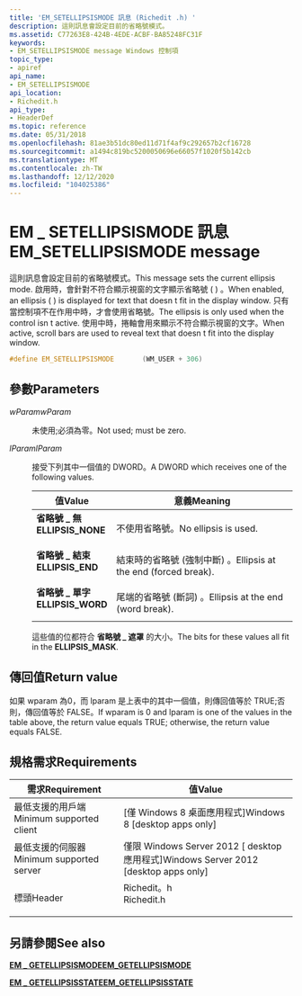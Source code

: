 ```yaml
---
title: 'EM_SETELLIPSISMODE 訊息 (Richedit .h) '
description: 這則訊息會設定目前的省略號模式。
ms.assetid: C77263E8-424B-4EDE-ACBF-BA85248FC31F
keywords:
- EM_SETELLIPSISMODE message Windows 控制項
topic_type:
- apiref
api_name:
- EM_SETELLIPSISMODE
api_location:
- Richedit.h
api_type:
- HeaderDef
ms.topic: reference
ms.date: 05/31/2018
ms.openlocfilehash: 81ae3b51dc80ed11d71f4af9c292657b2cf16728
ms.sourcegitcommit: a1494c819bc5200050696e66057f1020f5b142cb
ms.translationtype: MT
ms.contentlocale: zh-TW
ms.lasthandoff: 12/12/2020
ms.locfileid: "104025386"
---
```

# <a name="em_setellipsismode-message"></a><span data-ttu-id="a24eb-104">EM \_ SETELLIPSISMODE 訊息</span><span class="sxs-lookup"><span data-stu-id="a24eb-104">EM\_SETELLIPSISMODE message</span></span>

<span data-ttu-id="a24eb-105">這則訊息會設定目前的省略號模式。</span><span class="sxs-lookup"><span data-stu-id="a24eb-105">This message sets the current ellipsis mode.</span></span> <span data-ttu-id="a24eb-106">啟用時，會針對不符合顯示視窗的文字顯示省略號 ( ) 。</span><span class="sxs-lookup"><span data-stu-id="a24eb-106">When enabled, an ellipsis ( ) is displayed for text that doesn t fit in the display window.</span></span> <span data-ttu-id="a24eb-107">只有當控制項不在作用中時，才會使用省略號。</span><span class="sxs-lookup"><span data-stu-id="a24eb-107">The ellipsis is only used when the control isn t active.</span></span> <span data-ttu-id="a24eb-108">使用中時，捲軸會用來顯示不符合顯示視窗的文字。</span><span class="sxs-lookup"><span data-stu-id="a24eb-108">When active, scroll bars are used to reveal text that doesn t fit into the display window.</span></span>


```C++
#define EM_SETELLIPSISMODE       (WM_USER + 306)
```



## <a name="parameters"></a><span data-ttu-id="a24eb-109">參數</span><span class="sxs-lookup"><span data-stu-id="a24eb-109">Parameters</span></span>

<dl> <dt>

<span data-ttu-id="a24eb-110">*wParam*</span><span class="sxs-lookup"><span data-stu-id="a24eb-110">*wParam*</span></span> 
</dt> <dd>

<span data-ttu-id="a24eb-111">未使用;必須為零。</span><span class="sxs-lookup"><span data-stu-id="a24eb-111">Not used; must be zero.</span></span>

</dd> <dt>

<span data-ttu-id="a24eb-112">*lParam*</span><span class="sxs-lookup"><span data-stu-id="a24eb-112">*lParam*</span></span> 
</dt> <dd>

<span data-ttu-id="a24eb-113">接受下列其中一個值的 DWORD。</span><span class="sxs-lookup"><span data-stu-id="a24eb-113">A DWORD which receives one of the following values.</span></span>



| <span data-ttu-id="a24eb-114">值</span><span class="sxs-lookup"><span data-stu-id="a24eb-114">Value</span></span>                                                                                                                                                         | <span data-ttu-id="a24eb-115">意義</span><span class="sxs-lookup"><span data-stu-id="a24eb-115">Meaning</span></span>                                        |
|---------------------------------------------------------------------------------------------------------------------------------------------------------------|------------------------------------------------|
| <span id="ELLIPSIS_NONE"></span><span id="ellipsis_none"></span><dl> <span data-ttu-id="a24eb-116"><dt>**省略號 \_ 無**</dt></span><span class="sxs-lookup"><span data-stu-id="a24eb-116"><dt>**ELLIPSIS\_NONE**</dt></span></span> </dl> | <span data-ttu-id="a24eb-117">不使用省略號。</span><span class="sxs-lookup"><span data-stu-id="a24eb-117">No ellipsis is used.</span></span><br/>                |
| <span id="ELLIPSIS_END"></span><span id="ellipsis_end"></span><dl> <span data-ttu-id="a24eb-118"><dt>**省略號 \_ 結束**</dt></span><span class="sxs-lookup"><span data-stu-id="a24eb-118"><dt>**ELLIPSIS\_END**</dt></span></span> </dl>    | <span data-ttu-id="a24eb-119">結束時的省略號 (強制中斷) 。</span><span class="sxs-lookup"><span data-stu-id="a24eb-119">Ellipsis at the end (forced break).</span></span><br/> |
| <span id="ELLIPSIS_WORD"></span><span id="ellipsis_word"></span><dl> <span data-ttu-id="a24eb-120"><dt>**省略號 \_ 單字**</dt></span><span class="sxs-lookup"><span data-stu-id="a24eb-120"><dt>**ELLIPSIS\_WORD**</dt></span></span> </dl> | <span data-ttu-id="a24eb-121">尾端的省略號 (斷詞) 。</span><span class="sxs-lookup"><span data-stu-id="a24eb-121">Ellipsis at the end (word break).</span></span><br/>   |



 

<span data-ttu-id="a24eb-122">這些值的位都符合 **省略號 \_ 遮罩** 的大小。</span><span class="sxs-lookup"><span data-stu-id="a24eb-122">The bits for these values all fit in the **ELLIPSIS\_MASK**.</span></span>

</dd> </dl>

## <a name="return-value"></a><span data-ttu-id="a24eb-123">傳回值</span><span class="sxs-lookup"><span data-stu-id="a24eb-123">Return value</span></span>

<span data-ttu-id="a24eb-124">如果 wparam 為0，而 lparam 是上表中的其中一個值，則傳回值等於 TRUE;否則，傳回值等於 FALSE。</span><span class="sxs-lookup"><span data-stu-id="a24eb-124">If wparam is 0 and lparam is one of the values in the table above, the return value equals TRUE; otherwise, the return value equals FALSE.</span></span>

## <a name="requirements"></a><span data-ttu-id="a24eb-125">規格需求</span><span class="sxs-lookup"><span data-stu-id="a24eb-125">Requirements</span></span>



| <span data-ttu-id="a24eb-126">需求</span><span class="sxs-lookup"><span data-stu-id="a24eb-126">Requirement</span></span> | <span data-ttu-id="a24eb-127">值</span><span class="sxs-lookup"><span data-stu-id="a24eb-127">Value</span></span> |
|-------------------------------------|---------------------------------------------------------------------------------------|
| <span data-ttu-id="a24eb-128">最低支援的用戶端</span><span class="sxs-lookup"><span data-stu-id="a24eb-128">Minimum supported client</span></span><br/> | <span data-ttu-id="a24eb-129">\[僅 Windows 8 桌面應用程式\]</span><span class="sxs-lookup"><span data-stu-id="a24eb-129">Windows 8 \[desktop apps only\]</span></span><br/>                                            |
| <span data-ttu-id="a24eb-130">最低支援的伺服器</span><span class="sxs-lookup"><span data-stu-id="a24eb-130">Minimum supported server</span></span><br/> | <span data-ttu-id="a24eb-131">僅限 Windows Server 2012 \[ desktop 應用程式\]</span><span class="sxs-lookup"><span data-stu-id="a24eb-131">Windows Server 2012 \[desktop apps only\]</span></span><br/>                                  |
| <span data-ttu-id="a24eb-132">標頭</span><span class="sxs-lookup"><span data-stu-id="a24eb-132">Header</span></span><br/>                   | <dl> <span data-ttu-id="a24eb-133"><dt>Richedit。h</dt></span><span class="sxs-lookup"><span data-stu-id="a24eb-133"><dt>Richedit.h</dt></span></span> </dl> |



## <a name="see-also"></a><span data-ttu-id="a24eb-134">另請參閱</span><span class="sxs-lookup"><span data-stu-id="a24eb-134">See also</span></span>

<dl> <dt>

[<span data-ttu-id="a24eb-135">**EM \_ GETELLIPSISMODE**</span><span class="sxs-lookup"><span data-stu-id="a24eb-135">**EM\_GETELLIPSISMODE**</span></span>](em-getellipsismode.md)
</dt> <dt>

[<span data-ttu-id="a24eb-136">**EM \_ GETELLIPSISSTATE**</span><span class="sxs-lookup"><span data-stu-id="a24eb-136">**EM\_GETELLIPSISSTATE**</span></span>](em-getellipsisstate.md)
</dt> </dl>

 

 





